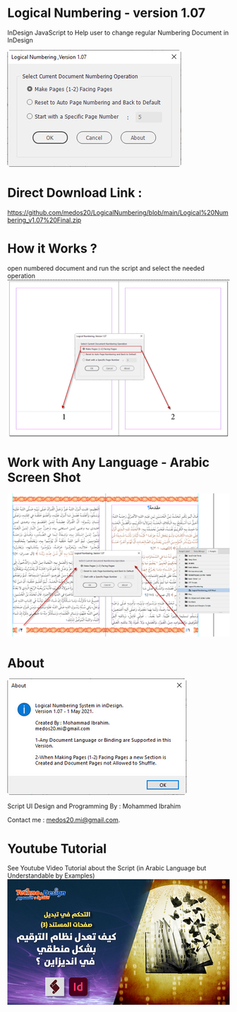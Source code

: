 # Logical Numbering - version 1.07
InDesign JavaScript to Help user to change regular Numbering Document in InDesign

![User Interface](https://github.com/medos20/LogicalNumbering/blob/main/LN_v107.jpg)

# Direct Download Link :
https://github.com/medos20/LogicalNumbering/blob/main/Logical%20Numbering_v1.07%20Final.zip

# How it Works ?
open numbered document and run the script and select the needed operation
![User Interface](https://github.com/medos20/LogicalNumbering/blob/main/LN_ScreenShot.jpg)

# Work with Any Language - Arabic Screen Shot
![User Interface](https://github.com/medos20/LogicalNumbering/blob/main/LN_arabic_shot.jpg)

# About
![User Interface](https://github.com/medos20/LogicalNumbering/blob/main/LN_about.jpg)

Script UI Design and Programming By : Mohammed Ibrahim

Contact me : medos20.mi@gmail.com.



# Youtube Tutorial
See Youtube Video Tutorial about the Script (in Arabic Language but Understandable by Examples)
[![IMAGE ALT TEXT HERE](https://github.com/medos20/LogicalNumbering/blob/main/LN_ytcover.jpg?raw=true)](https://youtu.be/7BOhKPejA44)

